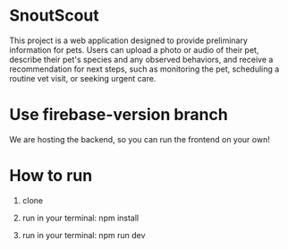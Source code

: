 # SnoutScout

This project is a web application designed to provide preliminary information for pets. Users can upload a photo or audio of their pet, describe their pet's species and any observed behaviors, and receive a recommendation for next steps, such as monitoring the pet, scheduling a routine vet visit, or seeking urgent care.

# Use firebase-version branch

We are hosting the backend, so you can run the frontend on your own! 

# How to run
1) clone

1) run in your terminal: npm install

2) run in your terminal: npm run dev
